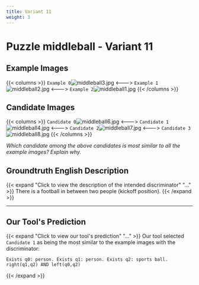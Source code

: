 ```yaml
---
title: Variant 11
weight: 3
---
```


# Puzzle middleball - Variant 11

## Example Images
{{< columns >}}
`Example 0`![middleball3.jpg](/natscene_data/images/middleball3.jpg)
<--->
`Example 1`![middleball2.jpg](/natscene_data/images/middleball2.jpg)
<--->
`Example 2`![middleball1.jpg](/natscene_data/images/middleball1.jpg)
{{< /columns >}}

## Candidate Images
{{< columns >}}
`Candidate 0`![middleball6.jpg](/natscene_data/images/middleball6.jpg)
<--->
`Candidate 1`![middleball4.jpg](/natscene_data/images/middleball4.jpg)
<--->
`Candidate 2`![middleball7.jpg](/natscene_data/images/middleball7.jpg)
<--->
`Candidate 3`![middleball8.jpg](/natscene_data/images/middleball8.jpg)
{{< /columns >}}

*Which candidate among the above candidates is most similar to all the example images? Explain why.*

## Groundtruth English Description

{{< expand "Click to view the description of the intended discriminator" "..." >}}
There is a football in between two people (kickoff position).
{{< /expand >}}

---



## Our Tool's Prediction

{{< expand "Click to view our tool's prediction" "..." >}}
Our tool selected `Candidate 1` as being the most similar to the example images with the discriminator:
```plaintext
Exists q0: person. Exists q1: person. Exists q2: sports ball. right(q1,q2) AND left(q0,q2)
```
{{< /expand >}}
